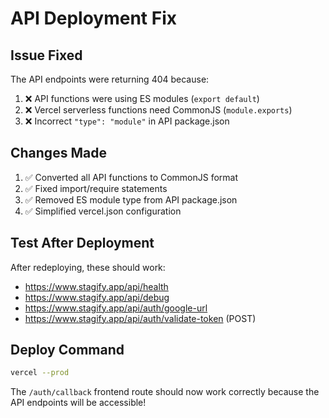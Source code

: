 # API Deployment Fix

## Issue Fixed
The API endpoints were returning 404 because:
1. ❌ API functions were using ES modules (`export default`) 
2. ❌ Vercel serverless functions need CommonJS (`module.exports`)
3. ❌ Incorrect `"type": "module"` in API package.json

## Changes Made
1. ✅ Converted all API functions to CommonJS format
2. ✅ Fixed import/require statements  
3. ✅ Removed ES module type from API package.json
4. ✅ Simplified vercel.json configuration

## Test After Deployment
After redeploying, these should work:
- https://www.stagify.app/api/health
- https://www.stagify.app/api/debug
- https://www.stagify.app/api/auth/google-url
- https://www.stagify.app/api/auth/validate-token (POST)

## Deploy Command
```bash
vercel --prod
```

The `/auth/callback` frontend route should now work correctly because the API endpoints will be accessible!
